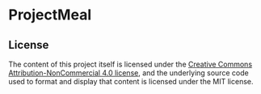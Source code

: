 # ProjectMeal


## License

The content of this project itself is licensed under the [Creative Commons Attribution-NonCommercial 4.0 license](http://https://creativecommons.org/licenses/by-nc/4.0/), and the underlying source code used to format and display that content is licensed under the MIT license.
